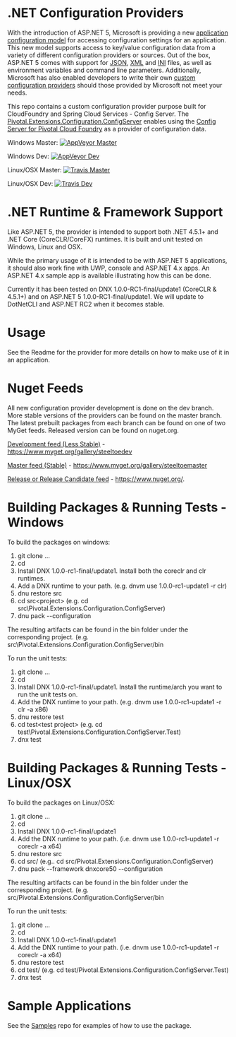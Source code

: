 # .NET Configuration Providers

With the introduction of ASP.NET 5, Microsoft is providing a new [application configuration model](http://docs.asp.net/en/latest/fundamentals/configuration.html) for accessing configuration settings for an application. This new model supports access to key/value configuration data from a variety of different configuration providers or sources. Out of the box, ASP.NET 5 comes with support for [JSON](https://github.com/aspnet/Configuration/tree/dev/src/Microsoft.Extensions.Configuration.Json), [XML](https://github.com/aspnet/Configuration/tree/dev/src/Microsoft.Extensions.Configuration.Xml) and [INI](https://github.com/aspnet/Configuration/tree/dev/src/Microsoft.Extensions.Configuration.Ini) files, as well as environment variables and command line parameters.  Additionally, Microsoft has also enabled developers to write their own [custom configuration providers](http://docs.asp.net/en/latest/fundamentals/configuration.html#custom-config-providers) should those provided by Microsoft not meet your needs.  

This repo contains a custom configuration provider purpose built for CloudFoundry and Spring Cloud Services - Config Server.  The [Pivotal.Extensions.Configuration.ConfigServer](https://github.com/pivotal-cf/spring-cloud-dotnet-configuration/tree/master/src/Pivotal.Extensions.Configuration.ConfigServer) enables using the [Config Server for Pivotal Cloud Foundry](http://docs.pivotal.io/spring-cloud-services/config-server/) as a provider of configuration data.

Windows Master: [![AppVeyor Master](https://ci.appveyor.com/api/projects/status/44a6rtktwrt98xm9/branch/master?svg=true)](https://ci.appveyor.com/project/steeltoe/spring-cloud-dotnet-configuration/branch/master)

Windows Dev: [![AppVeyor Dev](https://ci.appveyor.com/api/projects/status/44a6rtktwrt98xm9/branch/dev?svg=true)](https://ci.appveyor.com/project/steeltoe/spring-cloud-dotnet-configuration/branch/dev)

Linux/OSX Master: [![Travis Master](https://travis-ci.org/pivotal-cf/spring-cloud-dotnet-configuration.svg?branch=master)](https://travis-ci.org/pivotal-cf/spring-cloud-dotnet-configuration)

Linux/OSX Dev: [![Travis Dev](https://travis-ci.org/pivotal-cf/spring-cloud-dotnet-configuration.svg?branch=dev)](https://travis-ci.org/pivotal-cf/spring-cloud-dotnet-configuration)

# .NET Runtime & Framework Support
Like ASP.NET 5, the provider is intended to support both .NET 4.5.1+ and .NET Core (CoreCLR/CoreFX) runtimes.  It is built and unit tested on Windows, Linux and OSX.

While the primary usage of it is intended to be with ASP.NET 5 applications, it should also work fine with UWP, console and ASP.NET 4.x apps. An ASP.NET 4.x sample app is available illustrating how this can be done.

Currently it has been tested on DNX 1.0.0-RC1-final/update1 (CoreCLR & 4.5.1+) and on ASP.NET 5 1.0.0-RC1-final/update1.  We will update to DotNetCLI and ASP.NET RC2 when it becomes stable.

# Usage
See the Readme for the provider for more details on how to make use of it in an application.

# Nuget Feeds
All new configuration provider development is done on the dev branch. More stable versions of the providers can be found on the master branch. The latest prebuilt packages from each branch can be found on one of two MyGet feeds. Released version can be found on nuget.org.

[Development feed (Less Stable)](https://www.myget.org/gallery/steeltoedev) - https://www.myget.org/gallery/steeltoedev

[Master feed (Stable)](https://www.myget.org/gallery/steeltoemaster) - https://www.myget.org/gallery/steeltoemaster

[Release or Release Candidate feed](https://www.nuget.org/) - https://www.nuget.org/. 

# Building Packages & Running Tests - Windows
To build the packages on windows:

1. git clone ...
2. cd <clone directory>
3. Install DNX 1.0.0-rc1-final/update1. Install both the coreclr and clr runtimes. 
4. Add a DNX runtime to your path. (e.g. dnvm use 1.0.0-rc1-update1 -r clr)
5. dnu restore src
6. cd src\<project> (e.g. cd src\Pivotal.Extensions.Configuration.ConfigServer)
7. dnu pack --configuration <Release or Debug> 

The resulting artifacts can be found in the bin folder under the corresponding project. (e.g. src\Pivotal.Extensions.Configuration.ConfigServer/bin

To run the unit tests:

1. git clone ...
2. cd <clone directory>
3. Install DNX 1.0.0-rc1-final/update1. Install the runtime/arch you want to run the unit tests on.
4. Add the DNX runtime to your path. (e.g. dnvm use 1.0.0-rc1-update1 -r clr -a x86)
5. dnu restore test
6. cd test\<test project> (e.g. cd test\Pivotal.Extensions.Configuration.ConfigServer.Test)
7. dnx test

# Building Packages & Running Tests - Linux/OSX
To build the packages on Linux/OSX:

1. git clone ...
2. cd <clone directory>
3. Install DNX 1.0.0-rc1-final/update1
4. Add the DNX runtime to your path. (i.e. dnvm use 1.0.0-rc1-update1 -r coreclr -a x64)
3. dnu restore src
4. cd src/<project> (e.g.. cd src/Pivotal.Extensions.Configuration.ConfigServer)
5. dnu pack --framework dnxcore50 --configuration <Release or Debug> 

The resulting artifacts can be found in the bin folder under the corresponding project. (e.g. src/Pivotal.Extensions.Configuration.ConfigServer/bin

To run the unit tests:

1. git clone ...
2. cd <clone directory>
3. Install DNX 1.0.0-rc1-final/update1
4. Add the DNX runtime to your path. (i.e. dnvm use 1.0.0-rc1-update1 -r coreclr -a x64)
5. dnu restore test
6. cd test/<test project> (e.g. cd test/Pivotal.Extensions.Configuration.ConfigServer.Test)
7. dnx test

# Sample Applications
See the [Samples](https://github.com/SteelToeOSS/Samples) repo for examples of how to use the package.